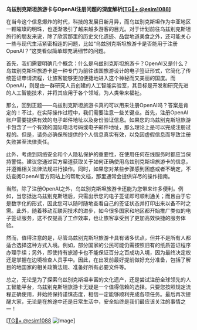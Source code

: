 **乌兹别克斯坦旅游卡与OpenAI注册问题的深度解析[[TG💪+ @esim1088](https://t.me/s/esim1088)]**

在当今这个信息爆炸的时代，科技的发展日新月异，而乌兹别克斯坦作为中亚地区一颗璀璨的明珠，也逐渐吸引了越来越多游客的目光。对于计划前往乌兹别克斯坦旅行的朋友来说，除了欣赏那里的历史文化遗迹、品尝地道美食之外，还可能关心一些与现代生活紧密相连的问题，比如“乌兹别克斯坦旅游卡是否能用于注册OpenAI？”这类看似简单却充满细节的问题。

首先，我们需要明确几个概念：什么是乌兹别克斯坦旅游卡？OpenAI又是什么？乌兹别克斯坦旅游卡是一种专门为前往该国旅游设计的电子签证形式，它简化了传统签证申请流程，让旅客能够更加便捷地进入这个神秘而又美丽的国度。而OpenAI，则是由一群研究人员创建的人工智能实验室，其目标是开发和研究先进的人工智能技术，并将其应用于各个领域，为人类带来福祉。

那么，回到正题——乌兹别克斯坦旅游卡真的可以用来注册OpenAI吗？答案是肯定的！不过，在实际操作过程中，我们需要注意一些关键点。首先，注册OpenAI账户需要提供有效的电子邮件地址以及身份验证信息。如果您的乌兹别克斯坦旅游卡包含了一个有效的国际电话号码或电子邮件地址，那么理论上是可以完成注册过程的。但是，请务必确保所提供的个人信息真实有效，以免因虚假信息而导致注册失败甚至法律责任。

此外，考虑到网络安全和个人隐私保护的重要性，在使用任何在线服务时都应当保持警惕。建议您通过官方渠道获取关于如何正确使用乌兹别克斯坦旅游卡的信息，并遵循相关法律法规进行操作。同时，如果您对某些步骤感到困惑或者不确定，不妨查阅OpenAI官方网站上的帮助文档，那里通常会提供详尽的操作指南。

当然，除了注册OpenAI之外，乌兹别克斯坦旅游卡还能为您带来许多便利。例如，当您抵达乌兹别克斯坦后，只需出示您的电子签证即可顺利通关；而且由于它是数字化的形式，因此您可以随时随地查看自己的签证状态并打印出来以备不时之需。此外，随着移动互联网技术的进步，如今很多国家和地区都开始推广类似的电子签证服务，这不仅提高了工作效率，也让旅客享受到了更加高效快捷的服务体验。

然而，值得注意的是，尽管乌兹别克斯坦旅游卡具有诸多优点，但并不是所有人都适合选择这种方式入境。例如，部分国家的公民可能仍需按照旧有的纸质签证程序办理手续；另外，即使持有旅游卡也不能保证百分之百成功入境，因为最终决定权还是掌握在边境检查人员手中。因此，在出发前最好提前做好充分准备，包括了解目的地国家的相关政策法规、准备好所有必要文件等。

总之，无论是为了探索乌兹别克斯坦丰富的文化遗产，还是尝试注册全球领先的人工智能平台，乌兹别克斯坦旅游卡无疑是一个值得信赖的选择。只要您按照规定流程正确使用，并始终保持谨慎态度，相信一定能够顺利完成各项任务。最后再次提醒大家，无论是在旅途中还是日常生活中，安全始终是我们最应该关注的事情之一！

[[TG💪+ @esim1088](https://t.me/s/esim1088) ![Image](https://i.postimg.cc/4NQfJmqS/Snipaste-2025-05-13-00-14-12.png)]